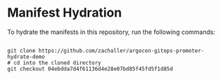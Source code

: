 
# Manifest Hydration

To hydrate the manifests in this repository, run the following commands:

```shell

git clone https://github.com/zachaller/argocon-gitops-promoter-hydrate-demo
# cd into the cloned directory
git checkout 04ebdda7d4f61136d4e28e07bd85f45fd5f1d85d
```